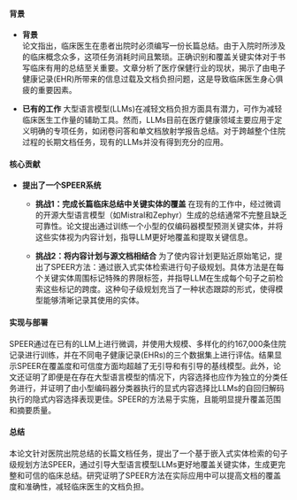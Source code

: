 #### 背景
- **背景**       
    论文指出，临床医生在患者出院时必须编写一份长篇总结。由于入院时所涉及的临床概念众多，这项任务消耗时间且繁琐。正确识别和覆盖关键实体对于书写临床有用的总结至关重要。文章分析了医疗保健行业的现状，揭示了由电子健康记录(EHR)所带来的信息过载及文档负担问题，这是导致临床医生身心俱疲的重要因素。

- **已有的工作**
    大型语言模型(LLMs)在减轻文档负担方面具有潜力，可作为减轻临床医生工作量的辅助工具。然而，LLMs目前在医疗健康领域主要应用于定义明确的专项任务，如闭卷问答和单文档放射学报告总结。对于跨越整个住院过程的长期文档任务，现有的LLMs并没有得到充分的应用。

#### 核心贡献
- **提出了一个SPEER系统**
    - **挑战1：完成长篇临床总结中关键实体的覆盖**
        在现有的工作中，经过微调的开源大型语言模型（如Mistral和Zephyr）生成的总结通常不完整且缺乏可靠性。论文提出通过训练一个小型的仅编码器模型预测关键实体，并将这些实体视为内容计划，指导LLM更好地覆盖和提取关键信息。

    - **挑战2：将内容计划与源文档相结合**
        为了使内容计划更贴近原始笔记，提出了SPEER方法：通过嵌入式实体检索进行句子级规划。具体方法是在每个关键实体周围标记特殊的界限标签，并指导LLM在生成每个句子之前检索这些标记的跨度。这种句子级规划充当了一种状态跟踪的形式，使得模型能够清晰记录其使用的实体。

#### 实现与部署
SPEER通过在已有的LLM上进行微调，并使用大规模、多样化的约167,000条住院记录进行训练，并在不同电子健康记录(EHRs)的三个数据集上进行评估。结果显示SPEER在覆盖度和可信度方面均超越了无引导和有引导的基线模型。此外，论文还证明了即便是在存在大型语言模型的情况下，内容选择也应作为独立的分类任务进行，并证明了由小型编码器分类器执行的显式内容选择比LLMs的自回归解码执行的隐式内容选择表现更佳。SPEER的方法易于实施，且能明显提升覆盖范围和摘要质量。

#### 总结
本论文针对医院出院总结的长篇文档任务，提出了一个基于嵌入式实体检索的句子级规划方法SPEER，通过引导大型语言模型LLMs更好地覆盖关键实体，生成更完整和可信的临床总结。研究证明了SPEER方法在实际应用中可以提高文档的覆盖度和准确性，减轻临床医生的文档负担。